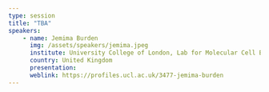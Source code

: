 ```yaml
---
type: session
title: "TBA"
speakers:
    - name: Jemima Burden
      img: /assets/speakers/jemima.jpeg
      institute: University College of London, Lab for Molecular Cell Bio MRC-UCL
      country: United Kingdom
      presentation: 
      weblink: https://profiles.ucl.ac.uk/3477-jemima-burden
---
```





 

 